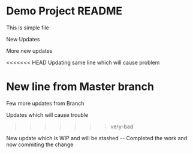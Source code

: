 # Demo Project README

This is simple file

New Updates

More new updates 

<<<<<<< HEAD
Updating same line which will cause problem

New line from Master branch
=======
Few more updates from Branch

Updates which will cause trouble
>>>>>>> very-bad

New update which is WIP and will be stashed -- Completed the work and now commiting the change
